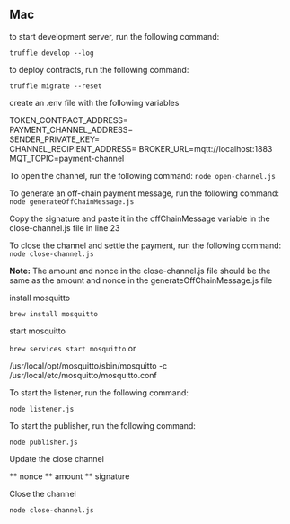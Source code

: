 ##  Mac

to start development server, run the following command:

```truffle develop --log```

to deploy contracts, run the following command:

```truffle migrate --reset```

create an .env file with the following variables

TOKEN_CONTRACT_ADDRESS=   
PAYMENT_CHANNEL_ADDRESS=   
SENDER_PRIVATE_KEY=  
CHANNEL_RECIPIENT_ADDRESS=
BROKER_URL=mqtt://localhost:1883
MQT_TOPIC=payment-channel

To open the channel, run the following command: 
`node open-channel.js`

To generate an off-chain payment message, run the following command: 
`node generateOffChainMessage.js`

Copy the signature and paste it in the offChainMessage variable in the close-channel.js file in line 23  

To close the channel and settle the payment, run the following command:
`node close-channel.js`

**Note:** The amount and nonce in the close-channel.js file should be the same as the amount and nonce in the generateOffChainMessage.js file


install mosquitto

```brew install mosquitto```

start mosquitto

```brew services start mosquitto```
or

/usr/local/opt/mosquitto/sbin/mosquitto -c /usr/local/etc/mosquitto/mosquitto.conf

To start the listener, run the following command:

```node listener.js```

To start the publisher, run the following command:

```node publisher.js```

Update the close channel 

** nonce
** amount
** signature

Close the channel

```node close-channel.js```








